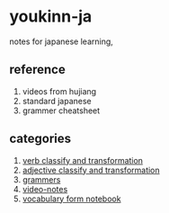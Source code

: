 # youkinn-ja
notes for japanese learning, 

## reference
1. videos from hujiang
2. standard japanese
3. grammer cheatsheet


## categories
1. [verb classify and transformation](verb-forms.md)
2. [adjective classify and transformation](adjective-forms.md)
3. [grammers](grammer.txt)
4. [video-notes](video-chapter1.txt)
5. [vocabulary form notebook](page\d+(-\d+)?.txt)








